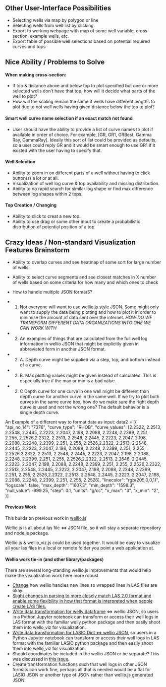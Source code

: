 ## Other User-Interface Possibilities
- Selecting wells via map by polygon or line
- Selecting wells from well list by clicking
- Export to working webpage with map of some well variable, cross-section, example wells, etc. 
- Export table of possible well selections based on potential required curves and tops

## Nice Ability / Problems to Solve
#### When making cross-section:
- If top & distance above and below top to plot specified but one or more selected wells don't have that top, how will it decide what parts of the well to plot? 
- How will the scaling remain the same if wells have different lengths to plot due to not well wells having given distance below the top to plot?
#### Smart well curve name selection if an exact match not found
- User should have the ability to provide a list of curve names to plot if available in order of choice. For example, [GR, GR1, GRBest, Gamma Ray, GammaRay]. Ideally this sort of list could be provided as defaults, so a user could reply GR and it would be smart enough to use GR1 if it existed with the user having to specify that. 
#### Well Selection
- Ability to zoom in on different parts of a well without having to click button(s) a lot or at all. 
- Visualization of well log curve & top availability and missing distribution. 
- Ability to do rapid search for similar log shape or find max difference between log shapes within 2 tops. 
#### Top Creation / Changing
- Ability to click to creat a new top. 
- Ability to use drag or some other input to create a probabilistic distribution of potential position of a top. 


## Crazy Ideas / Non-standard Visualization Features Brainstorm
- Ability to overlap curves and see heatmap of some sort for large number of wells.
- Ability to select curve segments and see closest matches in X number of wells based on some criteria for how many and which ones to check



- How to handle multiple JSON formatS? 
- 1. Not everyone will want to use wellio.js style JSON. Some might only want to supply the data being plotting and how to plot it in order to minimize the amount of data sent over the internet. *HOW DO WE TRANSFORM DIFFERENT DATA ORGANIZATIONS INTO ONE WE CAN WORK WITH*
- 2. An examples of things that are calculated from the full well log information in wellio JSON that might be explicitly given in abbreviated form in another JSON format. 
- 2. A. Depth curve might be supplied via a step, top, and bottom instead of a curve. 
- 2. B. Max plotting values might be given instead of calculated. This is especially true if the max or min is a bad value. 
- 2. C Depth curve for one curve in one well might be different than depth curve for another curve in the same well. If we try to plot both curves in the same curve box, how do we make sure the right depth curve is used and not the wrong one? The default behavior is a single depth curve. 

An Example of a different way to format data as input:
data2 = [{
"api_no_14": "7376",
"curve_type": "RHOB",
"curve_values": [2.2322, 2.2513, 2.2548, 2.2445, 2.2223, 2.2047, 2.198, 2.2088, 2.2248, 2.2399, 2.251, 2.255, 2.2526,2.2322, 2.2513, 2.2548, 2.2445, 2.2223, 2.2047, 2.198, 2.2088, 2.2248, 2.2399, 2.251, 2.255, 2.2526,2.2322, 2.2513, 2.2548, 2.2445, 2.2223, 2.2047, 2.198, 2.2088, 2.2248, 2.2399, 2.251, 2.255, 2.2526,2.2322, 2.2513, 2.2548, 2.2445, 2.2223, 2.2047, 2.198, 2.2088, 2.2248, 2.2399, 2.251, 2.255, 2.2526,2.2322, 2.2513, 2.2548, 2.2445, 2.2223, 2.2047, 2.198, 2.2088, 2.2248, 2.2399, 2.251, 2.255, 2.2526,2.2322, 2.2513, 2.2548, 2.2445, 2.2223, 2.2047, 2.198, 2.2088, 2.2248, 2.2399, 2.251, 2.255, 2.2526,2.2322, 2.2513, 2.2548, 2.2445, 2.2223, 2.2047, 2.198, 2.2088, 2.2248, 2.2399, 2.251, 2.255, 2.2526],
"linecolor": "rgb(205,0,0,1)",
"logscale": false,
"max_depth": "1607.3",
"min_depth": "1598.3",
"null_value": -999.25,
"step": 0.1,
"units": "g/cc",
"x_max": "3",
"x_min": "2",
}]




#### Previous Work
This builds on previous work in <a href="https://github.com/JustinGOSSES/wellio.js">wellio.js</a>

Wellio.js is all about las file <=> JSON file, so it will stay a separate repository and node.js package.

Wellio.js & wellio_viz.js could be used together. It would be easy to visualize all your las files in a local or remote folder you point a web application at.

#### Wellio work tie-in (and other library/packages)
There are several long-standing wellio.js improvements that would help make the visualization work here more robust. 
- <a href="https://github.com/JustinGOSSES/wellio.js/issues/12">Change</a> how wellio handles new lines so wrapped lines in LAS files are okay. 
- <a href="https://github.com/JustinGOSSES/wellio.js/issues/5">Slight changes in parsing to more closely match LAS 2.0 format and enable some flexibility in how that format is interpreted when people create LAS files.
- <a href="https://github.com/JustinGOSSES/wellio.js/issues/6">Write data transformation for welly dataframe</a> <=> wellio JSON, so users in a Python Jupyter notebook can transform or access their well logs in LAS format with the familiar welly python package and then easily shoot them into wello_viz for visualization. 
- <a href="https://github.com/JustinGOSSES/wellio.js/issues/7">Write data transformation for LASIO Dict <=> wellio JSON</a>, so users in a Python Jupyter notebook can transform or access their well logs in LAS format with the familiar LASIO python package and then easily shoot them into wello_viz for visualization. 
- Should coordinates be included in the wellio JSON or be separate? This was discussed in <a href="https://github.com/JustinGOSSES/wellio.js/issues/8">this issue</a>.
- Create transformation functions such that well logs in other JSON formats can work fine, perhaps all that is needed would be a flat for LASIO JSON or another type of JSON rather than wellio.js generated JSON.
